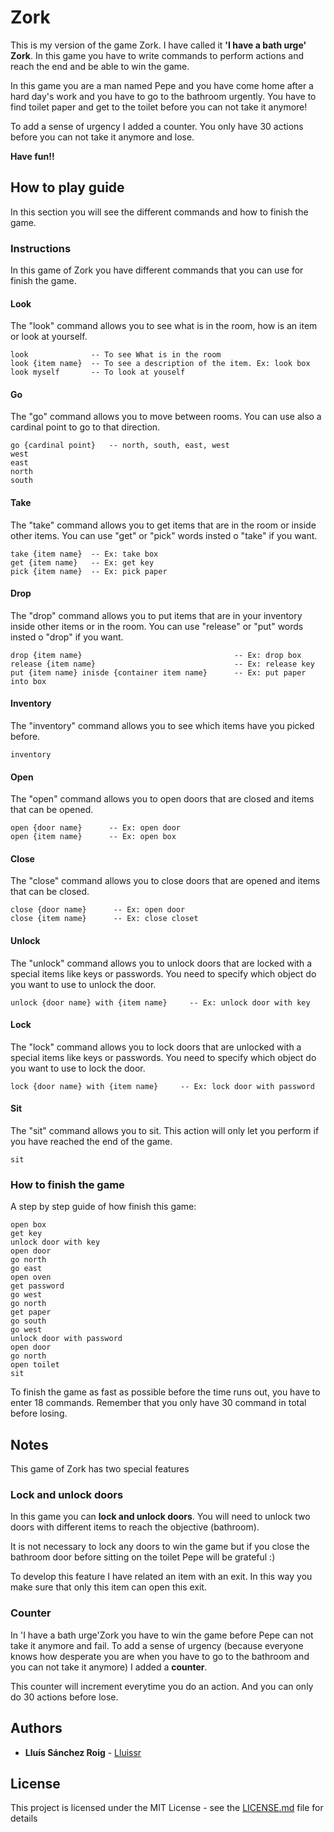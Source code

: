 # Zork

This is my version of the game Zork. I have called it **'I have a bath urge' Zork**. In this game you have to write commands to perform actions and reach the end and be able to win the game.

In this game you are a man named Pepe and you have come home after a hard day's work and you have to go to the bathroom urgently. You have to find toilet paper and get to the toilet before you can not take it anymore!

To add a sense of urgency I added a counter. You only have 30 actions before you can not take it anymore and lose. 

**Have fun!!**

## How to play guide

In this section you will see the different commands and how to finish the game.

### Instructions

In this game of Zork you have different commands that you can use for finish the game. 

#### Look

The "look" command allows you to see what is in the room, how is an item or look at yourself. 
```
look              -- To see What is in the room
look {item name}  -- To see a description of the item. Ex: look box
look myself       -- To look at youself
```

#### Go

The "go" command allows you to move between rooms. You can use also a cardinal point to go to that direction.
```
go {cardinal point}   -- north, south, east, west
west
east
north
south
```

#### Take

The "take" command allows you to get items that are in the room or inside other items. You can use "get" or "pick" words insted o "take" if you want.
```
take {item name}  -- Ex: take box
get {item name}   -- Ex: get key
pick {item name}  -- Ex: pick paper
```

#### Drop

The "drop" command allows you to put items that are in your inventory inside other items or in the room. You can use "release" or "put" words insted o "drop" if you want.
```
drop {item name}                                  -- Ex: drop box
release {item name}                               -- Ex: release key
put {item name} inisde {container item name}      -- Ex: put paper into box
```

#### Inventory

The "inventory" command allows you to see which items have you picked before.
```
inventory
```

#### Open

The "open" command allows you to open doors that are closed and items that can be opened.
```
open {door name}      -- Ex: open door
open {item name}      -- Ex: open box
```

#### Close

The "close" command allows you to close doors that are opened and items that can be closed.
```
close {door name}      -- Ex: open door
close {item name}      -- Ex: close closet
```

#### Unlock

The "unlock" command allows you to unlock doors that are locked with a special items like keys or passwords. You need to specify which object do you want to use to unlock the door.
```
unlock {door name} with {item name}     -- Ex: unlock door with key
```

#### Lock

The "lock" command allows you to lock doors that are unlocked with a special items like keys or passwords. You need to specify which object do you want to use to lock the door.
```
lock {door name} with {item name}     -- Ex: lock door with password
```

#### Sit

The "sit" command allows you to sit. This action will only let you perform if you have reached the end of the game.
```
sit
```

### How to finish the game

A step by step guide of how finish this game:

```
open box
get key
unlock door with key
open door
go north
go east
open oven
get password
go west
go north
get paper
go south
go west
unlock door with password
open door
go north
open toilet
sit
```

To finish the game as fast as possible before the time runs out, you have to enter 18 commands. Remember that you only have 30 command in total before losing.

## Notes

This game of Zork has two special features
### Lock and unlock doors

In this game you can **lock and unlock doors**. You will need to unlock two doors with different items to reach the objective (bathroom). 

It is not necessary to lock any doors to win the game but if you close the bathroom door before sitting on the toilet Pepe will be grateful :)

To develop this feature I have related an item with an exit. In this way you make sure that only this item can open this exit.

### Counter

In 'I have a bath urge'Zork you have to win the game before Pepe can not take it anymore and fail. To add a sense of urgency (because everyone knows how desperate you are when you have to go to the bathroom and you can not take it anymore) I added a **counter**.

This counter will increment everytime you do an action. And you can only do 30 actions before lose.

## Authors

* **Lluís Sánchez Roig** - [Lluissr](https://github.com/lluissr)

## License

This project is licensed under the MIT License - see the [LICENSE.md](LICENSE.md) file for details
